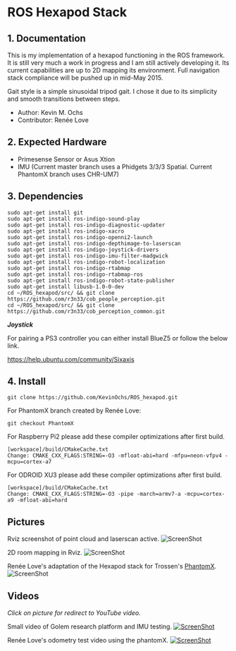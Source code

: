 

# ROS Hexapod Stack


## 1. Documentation

This is my implementation of a hexapod functioning in the ROS framework. It is still very much a work in progress and I am still actively developing it. Its current capabilities are up to 2D mapping its environment. Full navigation stack compliance will be pushed up in mid-May 2015.

Gait style is a simple sinusoidal tripod gait. I chose it due to its simplicity and smooth transitions between steps.

* Author: Kevin M. Ochs
* Contributor: Renée Love

## 2. Expected Hardware

* Primesense Sensor or Asus Xtion
* IMU (Current master branch uses a Phidgets 3/3/3 Spatial. Current PhantomX branch uses CHR-UM7)

## 3. Dependencies

```
sudo apt-get install git
sudo apt-get install ros-indigo-sound-play
sudo apt-get install ros-indigo-diagnostic-updater
sudo apt-get install ros-indigo-xacro
sudo apt-get install ros-indigo-openni2-launch
sudo apt-get install ros-indigo-depthimage-to-laserscan
sudo apt-get install ros-indigo-joystick-drivers
sudo apt-get install ros-indigo-imu-filter-madgwick
sudo apt-get install ros-indigo-robot-localization
sudo apt-get install ros-indigo-rtabmap
sudo apt-get install ros-indigo-rtabmap-ros
sudo apt-get install ros-indigo-robot-state-publisher
sudo apt-get install libusb-1.0-0-dev
cd ~/ROS_hexapod/src/ && git clone https://github.com/r3n33/cob_people_perception.git
cd ~/ROS_hexapod/src/ && git clone https://github.com/r3n33/cob_perception_common.git
```

**_Joystick_**


For pairing a PS3 controller you can either install BlueZ5 or follow the below link.

https://help.ubuntu.com/community/Sixaxis

## 4. Install

```
git clone https://github.com/KevinOchs/ROS_hexapod.git
```

For PhantomX branch created by Renée Love:

```
git checkout PhantomX
```

For Raspberry Pi2 please add these compiler optimizations after first build.
```
[workspace]/build/CMakeCache.txt
Change: CMAKE_CXX_FLAGS:STRING=-O3 -mfloat-abi=hard -mfpu=neon-vfpv4 -mcpu=cortex-a7
```

For ODROID XU3 please add these compiler optimizations after first build.
```
[workspace]/build/CMakeCache.txt
Change: CMAKE_CXX_FLAGS:STRING=-O3 -pipe -march=armv7-a -mcpu=cortex-a9 -mfloat-abi=hard
```


## Pictures

Rviz screenshot of point cloud and laserscan active.
![ScreenShot](http://forums.trossenrobotics.com/gallery/files/8/6/6/6/depthwithlaser.jpg)

2D room mapping in Rviz.
![ScreenShot](http://forums.trossenrobotics.com/gallery/files/8/6/6/6/2d_slam.jpg)

Renée Love's adaptation of the Hexapod stack for Trossen's  [PhantomX](http://www.trossenrobotics.com/phantomx-ax-hexapod.aspx).
![ScreenShot](http://forums.trossenrobotics.com/gallery/files/1/2/6/6/9/screenshot_from_2015-04-22_20_23_15.png)


Videos 
------
_Click on picture for redirect to YouTube video._

Small video of Golem research platform and IMU testing. 
[![ScreenShot](http://img.youtube.com/vi/IP-1HebkZnU/0.jpg)](https://www.youtube.com/watch?v=IP-1HebkZnU)

Renée Love's odometry test video using the phantomX.
[![ScreenShot](http://img.youtube.com/vi/VYBAM0MrvWI/0.jpg)](https://www.youtube.com/watch?v=VYBAM0MrvWI)

